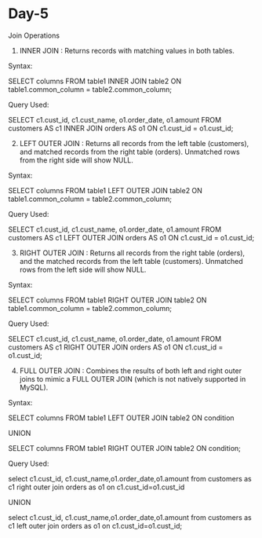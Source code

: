 # Day-5

Join Operations

1. INNER JOIN : Returns records with matching values in both tables.

Syntax:

SELECT columns
FROM table1
INNER JOIN table2
ON table1.common_column = table2.common_column;

Query Used:

SELECT c1.cust_id, c1.cust_name, o1.order_date, o1.amount
FROM customers AS c1
INNER JOIN orders AS o1 ON c1.cust_id = o1.cust_id;

2. LEFT OUTER JOIN : Returns all records from the left table (customers), and matched records from the right table (orders). Unmatched rows from the right side will show NULL.

Syntax:

SELECT columns
FROM table1
LEFT OUTER JOIN table2
ON table1.common_column = table2.common_column;

Query Used:

SELECT c1.cust_id, c1.cust_name, o1.order_date, o1.amount
FROM customers AS c1
LEFT OUTER JOIN orders AS o1 ON c1.cust_id = o1.cust_id;

3. RIGHT OUTER JOIN : Returns all records from the right table (orders), and the matched records from the left table (customers). Unmatched rows from the left side will show NULL.

Syntax:

SELECT columns
FROM table1
RIGHT OUTER JOIN table2
ON table1.common_column = table2.common_column;

Query Used:

SELECT c1.cust_id, c1.cust_name, o1.order_date, o1.amount
FROM customers AS c1
RIGHT OUTER JOIN orders AS o1 ON c1.cust_id = o1.cust_id;

4. FULL OUTER JOIN : Combines the results of both left and right outer joins to mimic a FULL OUTER JOIN (which is not natively supported in MySQL).

Syntax:

SELECT columns
FROM table1
LEFT OUTER JOIN table2 ON condition

UNION

SELECT columns
FROM table1
RIGHT OUTER JOIN table2 ON condition;

Query Used:

select c1.cust_id, c1.cust_name,o1.order_date,o1.amount
from customers as c1
right outer join orders as o1
on c1.cust_id=o1.cust_id

UNION

select c1.cust_id, c1.cust_name,o1.order_date,o1.amount
from customers as c1
left outer join orders as o1
on c1.cust_id=o1.cust_id;
